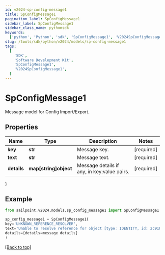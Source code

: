 ```yaml
---
id: v2024-sp-config-message1
title: SpConfigMessage1
pagination_label: SpConfigMessage1
sidebar_label: SpConfigMessage1
sidebar_class_name: pythonsdk
keywords:
  ['python', 'Python', 'sdk', 'SpConfigMessage1', 'V2024SpConfigMessage1']
slug: /tools/sdk/python/v2024/models/sp-config-message1
tags:
  [
    'SDK',
    'Software Development Kit',
    'SpConfigMessage1',
    'V2024SpConfigMessage1',
  ]
---
```


# SpConfigMessage1

Message model for Config Import/Export.

## Properties

| Name | Type | Description | Notes |
| --- | --- | --- | --- |
| **key** | **str** | Message key. | [required] |
| **text** | **str** | Message text. | [required] |
| **details** | **map[string]object** | Message details if any, in key:value pairs. | [required] |

}

## Example

```python
from sailpoint.v2024.models.sp_config_message1 import SpConfigMessage1

sp_config_message1 = SpConfigMessage1(
key='UNKNOWN_REFERENCE_RESOLVER',
text='Unable to resolve reference for object [type: IDENTITY, id: 2c91808c746e9c9601747d6507332ecz, name: random identity]',
details={details=message details}
)

```

[[Back to top]](#)
